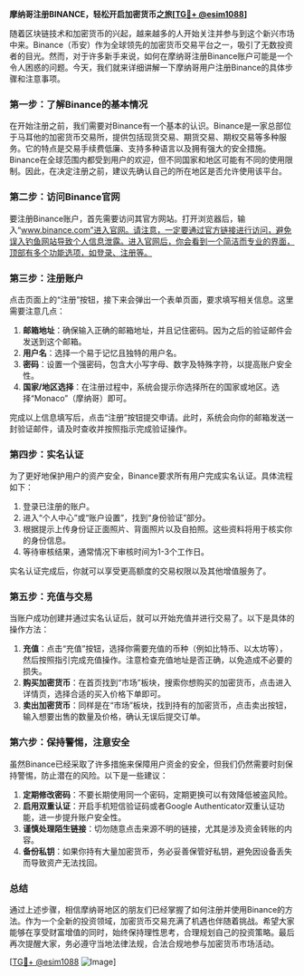 **摩纳哥注册BINANCE，轻松开启加密货币之旅[[TG💪+ @esim1088](https://t.me/s/esim1088)]**

随着区块链技术和加密货币的兴起，越来越多的人开始关注并参与到这个新兴市场中来。Binance（币安）作为全球领先的加密货币交易平台之一，吸引了无数投资者的目光。然而，对于许多新手来说，如何在摩纳哥注册Binance账户可能是一个令人困惑的问题。今天，我们就来详细讲解一下摩纳哥用户注册Binance的具体步骤和注意事项。

### **第一步：了解Binance的基本情况**

在开始注册之前，我们需要对Binance有一个基本的认识。Binance是一家总部位于马耳他的加密货币交易所，提供包括现货交易、期货交易、期权交易等多种服务。它的特点是交易手续费低廉、支持多种语言以及拥有强大的安全措施。Binance在全球范围内都受到用户的欢迎，但不同国家和地区可能有不同的使用限制。因此，在决定注册之前，建议先确认自己的所在地区是否允许使用该平台。

### **第二步：访问Binance官网**

要注册Binance账户，首先需要访问其官方网站。打开浏览器后，输入“www.binance.com”进入官网。请注意，一定要通过官方链接进行访问，避免误入钓鱼网站导致个人信息泄露。进入官网后，你会看到一个简洁而专业的界面，顶部有多个功能选项，如登录、注册等。

### **第三步：注册账户**

点击页面上的“注册”按钮，接下来会弹出一个表单页面，要求填写相关信息。这里需要注意几点：

1. **邮箱地址**：确保输入正确的邮箱地址，并且记住密码。因为之后的验证邮件会发送到这个邮箱。
2. **用户名**：选择一个易于记忆且独特的用户名。
3. **密码**：设置一个强密码，包含大小写字母、数字及特殊字符，以提高账户安全性。
4. **国家/地区选择**：在注册过程中，系统会提示你选择所在的国家或地区。选择“Monaco”（摩纳哥）即可。

完成以上信息填写后，点击“注册”按钮提交申请。此时，系统会向你的邮箱发送一封验证邮件，请及时查收并按照指示完成验证操作。

### **第四步：实名认证**

为了更好地保护用户的资产安全，Binance要求所有用户完成实名认证。具体流程如下：

1. 登录已注册的账户。
2. 进入“个人中心”或“账户设置”，找到“身份验证”部分。
3. 根据提示上传身份证正面照片、背面照片以及自拍照。这些资料将用于核实你的身份信息。
4. 等待审核结果，通常情况下审核时间为1-3个工作日。

实名认证完成后，你就可以享受更高额度的交易权限以及其他增值服务了。

### **第五步：充值与交易**

当账户成功创建并通过实名认证后，就可以开始充值并进行交易了。以下是具体的操作方法：

1. **充值**：点击“充值”按钮，选择你需要充值的币种（例如比特币、以太坊等），然后按照指引完成充值操作。注意检查充值地址是否正确，以免造成不必要的损失。
2. **购买加密货币**：在首页找到“市场”板块，搜索你想购买的加密货币，点击进入详情页，选择合适的买入价格下单即可。
3. **卖出加密货币**：同样是在“市场”板块，找到持有的加密货币，点击卖出按钮，输入想要出售的数量及价格，确认无误后提交订单。

### **第六步：保持警惕，注意安全**

虽然Binance已经采取了许多措施来保障用户资金的安全，但我们仍然需要时刻保持警惕，防止潜在的风险。以下是一些建议：

1. **定期修改密码**：不要长期使用同一个密码，定期更换可以有效降低被盗风险。
2. **启用双重认证**：开启手机短信验证码或者Google Authenticator双重认证功能，进一步提升账户安全性。
3. **谨慎处理陌生链接**：切勿随意点击来源不明的链接，尤其是涉及资金转账的内容。
4. **备份私钥**：如果你持有大量加密货币，务必妥善保管好私钥，避免因设备丢失而导致资产无法找回。

### **总结**

通过上述步骤，相信摩纳哥地区的朋友们已经掌握了如何注册并使用Binance的方法。作为一个全新的投资领域，加密货币交易充满了机遇也伴随着挑战。希望大家能够在享受财富增值的同时，始终保持理性思考，合理规划自己的投资策略。最后再次提醒大家，务必遵守当地法律法规，合法合规地参与加密货币市场活动。

[[TG💪+ @esim1088](https://t.me/s/esim1088) ![Image](https://i.postimg.cc/4NQfJmqS/Snipaste-2025-05-13-00-14-12.png)]